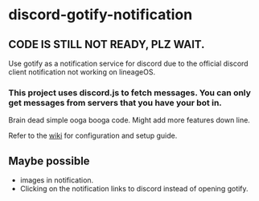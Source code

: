 # discord-gotify-notification

## CODE IS STILL NOT READY, PLZ WAIT.

Use gotify as a notification service for discord due to the official discord client notification not working on lineageOS.

### This project uses discord.js to fetch messages. You can only get messages from servers that you have your bot in.

Brain dead simple ooga booga code. Might add more features down line.

Refer to the [wiki](https://github.com/sand1234560/discord-gotify-notification/wiki) for configuration and setup guide.

## Maybe possible
- images in notification.
- Clicking on the notification links to discord instead of opening gotify.
